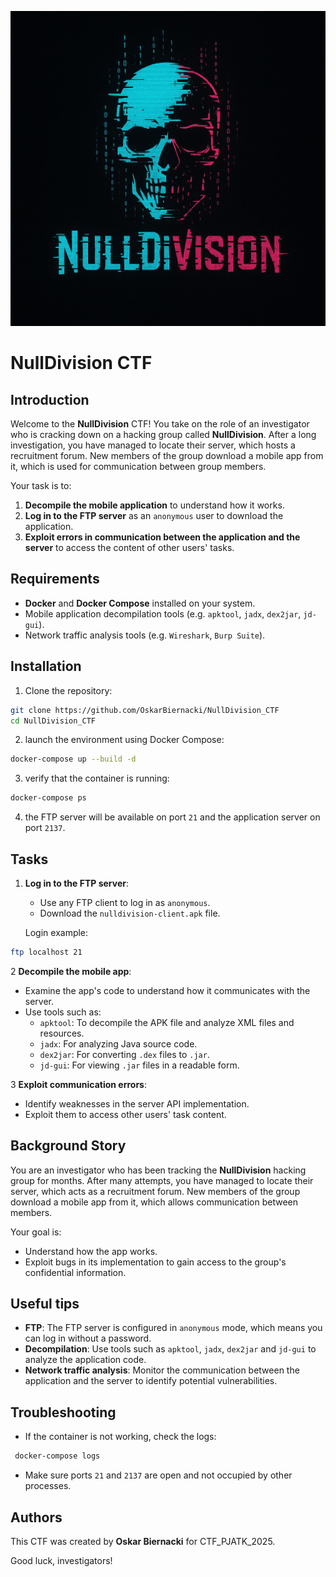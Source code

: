 ![NullDivision Logo](logo.png)

# NullDivision CTF

## Introduction
Welcome to the **NullDivision** CTF! You take on the role of an investigator who is cracking down on a hacking group called **NullDivision**. After a long investigation, you have managed to locate their server, which hosts a recruitment forum. New members of the group download a mobile app from it, which is used for communication between group members.

Your task is to:
1. **Decompile the mobile application** to understand how it works.
2. **Log in to the FTP server** as an `anonymous` user to download the application.
3. **Exploit errors in communication between the application and the server** to access the content of other users' tasks.

## Requirements
- **Docker** and **Docker Compose** installed on your system.
- Mobile application decompilation tools (e.g. `apktool`, `jadx`, `dex2jar`, `jd-gui`).
- Network traffic analysis tools (e.g. `Wireshark`, `Burp Suite`).

## Installation
1. Clone the repository:
```bash
git clone https://github.com/OskarBiernacki/NullDivision_CTF
cd NullDivision_CTF
```

2. launch the environment using Docker Compose:
```bash
docker-compose up --build -d
```

3. verify that the container is running:
```bash
docker-compose ps
```

4. the FTP server will be available on port `21` and the application server on port `2137`.

## Tasks
1. **Log in to the FTP server**:
   - Use any FTP client to log in as `anonymous`.
   - Download the `nulldivision-client.apk` file.

   Login example:
```bash
ftp localhost 21
```

2 **Decompile the mobile app**:
   - Examine the app's code to understand how it communicates with the server.
   - Use tools such as:
     - `apktool`: To decompile the APK file and analyze XML files and resources.
     - `jadx`: For analyzing Java source code.
     - `dex2jar`: For converting `.dex` files to `.jar`.
     - `jd-gui`: For viewing `.jar` files in a readable form.

3 **Exploit communication errors**:
   - Identify weaknesses in the server API implementation.
   - Exploit them to access other users' task content.

## Background Story
You are an investigator who has been tracking the **NullDivision** hacking group for months. After many attempts, you have managed to locate their server, which acts as a recruitment forum. New members of the group download a mobile app from it, which allows communication between members.

Your goal is:
- Understand how the app works.
- Exploit bugs in its implementation to gain access to the group's confidential information.

## Useful tips
- **FTP**: The FTP server is configured in `anonymous` mode, which means you can log in without a password.
- **Decompilation**: Use tools such as `apktool`, `jadx`, `dex2jar` and `jd-gui` to analyze the application code.
- **Network traffic analysis**: Monitor the communication between the application and the server to identify potential vulnerabilities.

## Troubleshooting
- If the container is not working, check the logs:
```bash
 docker-compose logs
```
- Make sure ports `21` and `2137` are open and not occupied by other processes.

## Authors
This CTF was created by **Oskar Biernacki** for CTF_PJATK_2025.

Good luck, investigators!